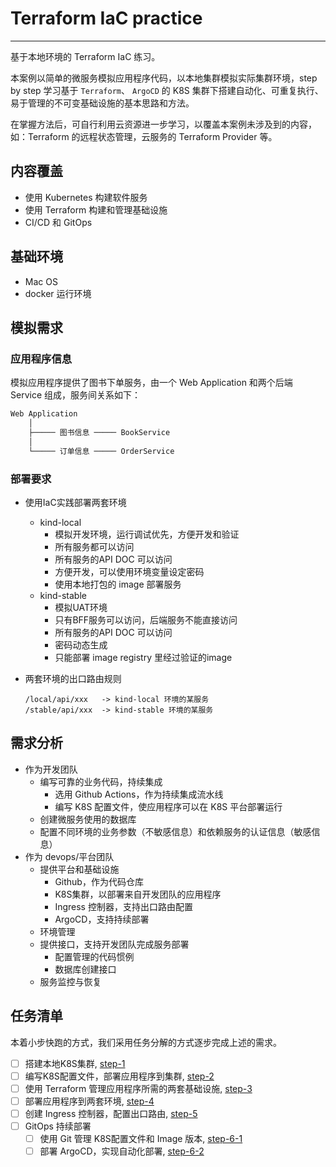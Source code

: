 # Terraform IaC practice

------
基于本地环境的 Terraform IaC 练习。

本案例以简单的微服务模拟应用程序代码，以本地集群模拟实际集群环境，step by step 学习基于 `Terraform`、 `ArgoCD` 的 K8S 集群下搭建自动化、可重复执行、易于管理的不可变基础设施的基本思路和方法。

在掌握方法后，可自行利用云资源进一步学习，以覆盖本案例未涉及到的内容，如：Terraform 的远程状态管理，云服务的 Terraform Provider 等。

## 内容覆盖

- 使用 Kubernetes 构建软件服务
- 使用 Terraform 构建和管理基础设施
- CI/CD 和 GitOps

## 基础环境

- Mac OS
- docker 运行环境

## 模拟需求

### 应用程序信息

模拟应用程序提供了图书下单服务，由一个 Web Application 和两个后端 Service 组成，服务间关系如下：

  ```terraform
  Web Application
      │
      ├───── 图书信息 ───── BookService
      │
      └───── 订单信息 ───── OrderService
  ```

### 部署要求

- 使用IaC实践部署两套环境
  - kind-local
    - 模拟开发环境，运行调试优先，方便开发和验证
    - 所有服务都可以访问
    - 所有服务的API DOC 可以访问
    - 方便开发，可以使用环境变量设定密码
    - 使用本地打包的 image 部署服务
  - kind-stable
    - 模拟UAT环境
    - 只有BFF服务可以访问，后端服务不能直接访问
    - 所有服务的API DOC 可以访问
    - 密码动态生成
    - 只能部署 image registry 里经过验证的image
- 两套环境的出口路由规则

  ```
  /local/api/xxx   -> kind-local 环境的某服务
  /stable/api/xxx  -> kind-stable 环境的某服务
  ```

## 需求分析

- 作为开发团队
  - 编写可靠的业务代码，持续集成
    - 选用 Github Actions，作为持续集成流水线
    - 编写 K8S 配置文件，使应用程序可以在 K8S 平台部署运行
  - 创建微服务使用的数据库
  - 配置不同环境的业务参数（不敏感信息）和依赖服务的认证信息（敏感信息）
- 作为 devops/平台团队
  - 提供平台和基础设施
    - Github，作为代码仓库
    - K8S集群，以部署来自开发团队的应用程序
    - Ingress 控制器，支持出口路由配置
    - ArgoCD，支持持续部署
  - 环境管理
  - 提供接口，支持开发团队完成服务部署
    - 配置管理的代码惯例
    - 数据库创建接口
  - 服务监控与恢复

## 任务清单

本着小步快跑的方式，我们采用任务分解的方式逐步完成上述的需求。

- [ ] 搭建本地K8S集群, [step-1](./docs/step-1.md)
- [ ] 编写K8S配置文件，部署应用程序到集群, [step-2](./docs/step-2.md)
- [ ] 使用 Terraform 管理应用程序所需的两套基础设施, [step-3](./docs/step-3.md)
- [ ] 部署应用程序到两套环境, [step-4](./docs/step-4.md)
- [ ] 创建 Ingress 控制器，配置出口路由, [step-5](./docs/step-5.md)
- [ ] GitOps 持续部署
  - [ ] 使用 Git 管理 K8S配置文件和 Image 版本, [step-6-1](./docs/step-6-1.md)
  - [ ] 部署 ArgoCD，实现自动化部署, [step-6-2](./docs/step-6-2.md)